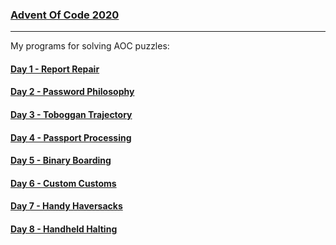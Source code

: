 ### [Advent Of Code 2020](https://adventofcode.com/)
_______________________

My programs for solving AOC puzzles:

#### [Day 1 - Report Repair](https://github.com/mdawidowski/AdventOfCode2020/tree/master/src/Day1) 
#### [Day 2 - Password Philosophy](https://github.com/mdawidowski/AdventOfCode2020/tree/master/src/Day2) 
#### [Day 3 - Toboggan Trajectory](https://github.com/mdawidowski/AdventOfCode2020/tree/master/src/Day3) 
#### [Day 4 - Passport Processing](https://github.com/mdawidowski/AdventOfCode2020/tree/master/src/Day4) 
#### [Day 5 - Binary Boarding](https://github.com/mdawidowski/AdventOfCode2020/tree/master/src/Day5) 
#### [Day 6 - Custom Customs](https://github.com/mdawidowski/AdventOfCode2020/tree/master/src/Day6) 
#### [Day 7 - Handy Haversacks](https://github.com/mdawidowski/AdventOfCode2020/tree/master/src/Day7) 
#### [Day 8 - Handheld Halting](https://github.com/mdawidowski/AdventOfCode2020/tree/master/src/Day8) 

